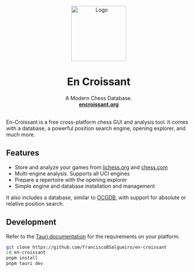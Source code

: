 <p align="center">
  <a href="#">
    
  </a>
  <p align="center">
   <img width="150" height="150" src="https://github.com/franciscoBSalgueiro/en-croissant/blob/master/src-tauri/icons/icon.png" alt="Logo">
  </p>
  <h1 align="center"><b>En Croissant</b></h1>
  <p align="center">
  A Modern Chess Database.
    <br />
    <a href="https://encroissant.org"><strong>encroissant.org</strong></a>
    <br />
    <br />
  </p>
</p>


En-Croissant is a free cross-platform chess GUI and analysis tool. It comes with a database, a powerful position search engine, opening explorer, and much more.

## Features

* Store and analyze your games from [lichess.org](https://lichess.org) and [chess.com](https://chess.com)
* Multi-engine analysis. Supports all UCI engines
* Prepare a repertoire with the opening explorer
* Simple engine and database installation and management

It also includes a database, similar to [OCGDB](https://github.com/nguyenpham/ocgdb), with support for absolute or relative position search.


## Development

Refer to the [Tauri documentation](https://tauri.app/v1/guides/getting-started/prerequisites) for the requirements on your platform.


```bash
git clone https://github.com/franciscoBSalgueiro/en-croissant
cd en-croissant
pnpm install
pnpm tauri dev
```
